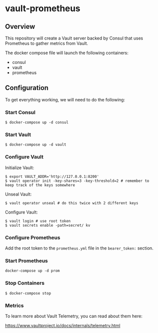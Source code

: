 # vault-prometheus

## Overview

This repository will create a Vault server backed by Consul that uses Prometheus to gather metrics from Vault.

The docker compose file will launch the following containers:

* consul
* vault
* prometheus

## Configuration

To get everything working, we will need to do the following:

### Start Consul

```
$ docker-compose up -d consul
```

### Start Vault

```
$ docker-compose up -d vault
```
### Configure Vault

Initialize Vault:

```
$ export VAULT_ADDR='http://127.0.0.1:8200'
$ vault operator init -key-shares=3 -key-threshold=2 # remember to keep track of the keys somewhere
```

Unseal Vault:

```
$ vault operator unseal # do this twice with 2 different keys
```

Configure Vault:

```
$ vault login # use root token
$ vault secrets enable -path=secret/ kv
```

### Configure Prometheus

Add the root token to the `prometheus.yml` file in the `bearer_token:` section.

### Start Prometheus

```
docker-compose up -d prom
```

### Stop Containers

```
$ docker-compose stop
```

### Metrics

To learn more about Vault Telemetry, you can read about them here:

https://www.vaultproject.io/docs/internals/telemetry.html

